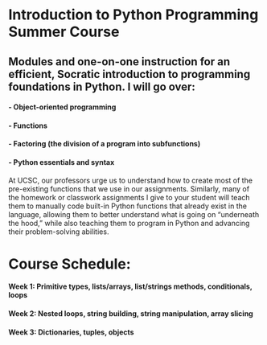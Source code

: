 # Introduction to Python Programming Summer Course
## Modules and one-on-one instruction for an efficient, Socratic introduction to programming foundations in Python. I will go over:
#### - Object-oriented programming
#### - Functions
#### - Factoring (the division of a program into subfunctions) 
#### - Python essentials and syntax
At UCSC, our professors urge us to understand how to create most of the pre-existing functions that we use in our assignments. Similarly, many of the homework or classwork assignments I give to your student will teach them to manually code built-in Python functions that already exist in the language, allowing them to better understand what is going on “underneath the hood,” while also teaching them to program in Python and advancing their problem-solving abilities.
# Course Schedule:
#### Week 1: Primitive types, lists/arrays, list/strings methods, conditionals, loops
#### Week 2: Nested loops, string building, string manipulation, array slicing
#### Week 3: Dictionaries, tuples, objects
